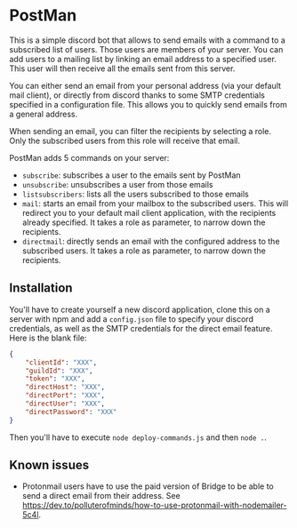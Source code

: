 # PostMan

This is a simple discord bot that allows to send emails with a command to a subscribed list of users. Those users are members of your server. You can add users to a mailing list by linking an email address to a specified user. This user will then receive all the emails sent from this server.

You can either send an email from your personal address (via your default mail client), or directly from discord thanks to some SMTP credentials specified in a configuration file. This allows you to quickly send emails from a general address.

When sending an email, you can filter the recipients by selecting a role. Only the subscribed users from this role will receive that email.

PostMan adds 5 commands on your server:

- `subscribe`: subscribes a user to the emails sent by PostMan
- `unsubscribe`: unsubscribes a user from those emails
- `listsubscribers`: lists all the users subscribed to those emails
- `mail`: starts an email from your mailbox to the subscribed users. This will redirect you to your default mail client application, with the recipients already specified. It takes a role as parameter, to narrow down the recipients.
- `directmail`: directly sends an email with the configured address to the subscribed users. It takes a role as parameter, to narrow down the recipients.

## Installation

You'll have to create yourself a new discord application, clone this on a server with npm and add a `config.json` file to specify your discord credentials, as well as the SMTP credentials for the direct email feature. Here is the blank file:

```json
{
    "clientId": "XXX",
    "guildId": "XXX",
    "token": "XXX",
    "directHost": "XXX",
    "directPort": "XXX",
    "directUser": "XXX",
    "directPassword": "XXX"
}
```

Then you'll have to execute `node deploy-commands.js` and then `node .`.

## Known issues

- Protonmail users have to use the paid version of Bridge to be able to send a direct email from their address. See <https://dev.to/polluterofminds/how-to-use-protonmail-with-nodemailer-5c4l>.
